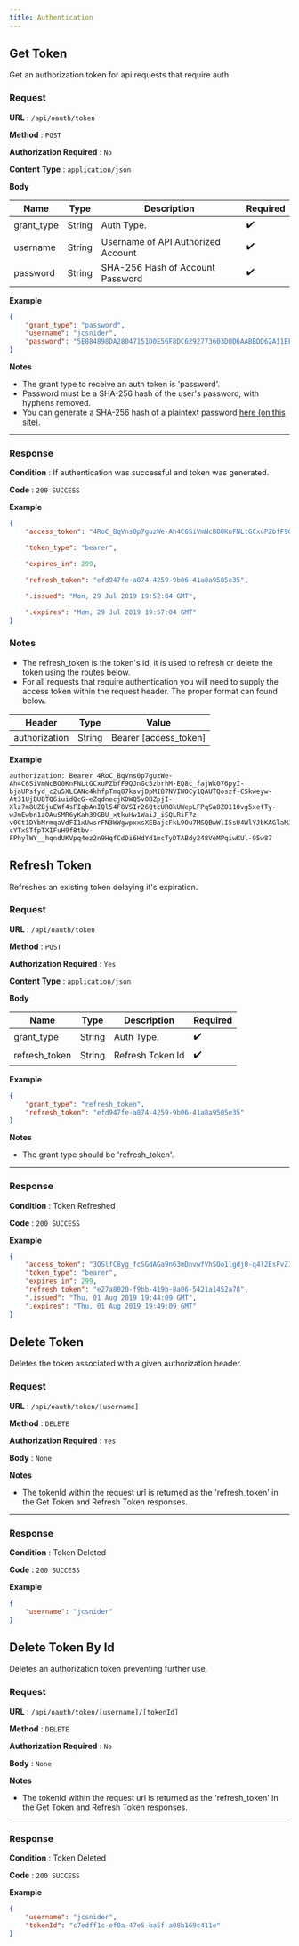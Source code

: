 ```yaml
---
title: Authentication
---
```


## Get Token

Get an authorization token for api requests that require auth.

### Request

**URL** : `/api/oauth/token`

**Method** : `POST`

**Authorization Required** : `No`

**Content Type** : `application/json`

**Body**

| Name       | Type   | Description                        | Required           |
| ---------- | ------ | ---------------------------------- | ------------------ |
| grant_type | String | Auth Type.                         | :heavy_check_mark: |
| username   | String | Username of API Authorized Account | :heavy_check_mark: |
| password   | String | SHA-256 Hash of Account Password   | :heavy_check_mark: |

**Example**

```json
{
	"grant_type": "password",
	"username": "jcsnider",
	"password": "5E884898DA28047151D0E56F8DC6292773603D0D6AABBDD62A11EF721D1542D8"
}
```

**Notes**

- The grant type to receive an auth token is 'password'.
- Password must be a SHA-256 hash of the user's password, with hyphens removed.
- You can generate a SHA-256 hash of a plaintext password [here (on this site)](../../tools/hash-generators.mdx).

---

### Response

**Condition** : If authentication was successful and token was generated.

**Code** : `200 SUCCESS`

**Example**

```json
{
	"access_token": "4RoC_BqVns0p7guzWe-Ah4C6SiVmNcBO0KnFNLtGCxuPZbfF9QJnGc5zbrhM-EQ8c_fajWk076pyI-bjaUPsfyd_c2u5XLCANc4khfpTmq87ksvjDpMI87NVIWOCy1QAUTQoszf-CSkweyw-At31UjBUBTQ6iuidQcG-eZqdnecjKDWQ5vOBZpjI-Xlz7m8UZBjuEWf4sFIqbAnIQl54F8VSIr26QtcUROkUWepLFPqSa8ZO110vg5xefTy-wJmEwbn1zOAuSMR6yKah39GBU_xtkuHw1WaiJ_iSQLRiF7z-v0Ct1DYbMrmqaVdFI1xUwsrFN3WWgwpxxsXEBajcFkL9Ou7MSQBwWlI5sU4WlYJbKAGlaMJU9sohK5I3Q3B34UTub0xNdiyhqzn9E0HIep_RUzzE1YZhGmV3bBoV-cYTxSTfpTXIFuH9f8tbv-FPhylWY__hqndUKVpq4ez2n9HqfCdDi6HdYd1mcTyDTABdy248VeMPqiwKUl-95w87",

	"token_type": "bearer",

	"expires_in": 299,

	"refresh_token": "efd947fe-a874-4259-9b06-41a8a9505e35",

	".issued": "Mon, 29 Jul 2019 19:52:04 GMT",

	".expires": "Mon, 29 Jul 2019 19:57:04 GMT"
}
```

### Notes

- The refresh_token is the token's id, it is used to refresh or delete the token using the routes below.
- For all requests that require authentication you will need to supply the access token within the request header. The proper format can found below.

| Header        | Type   | Value                 |
| ------------- | ------ | --------------------- |
| authorization | String | Bearer [access_token] |

**Example**

```
authorization: Bearer 4RoC_BqVns0p7guzWe-Ah4C6SiVmNcBO0KnFNLtGCxuPZbfF9QJnGc5zbrhM-EQ8c_fajWk076pyI-bjaUPsfyd_c2u5XLCANc4khfpTmq87ksvjDpMI87NVIWOCy1QAUTQoszf-CSkweyw-At31UjBUBTQ6iuidQcG-eZqdnecjKDWQ5vOBZpjI-Xlz7m8UZBjuEWf4sFIqbAnIQl54F8VSIr26QtcUROkUWepLFPqSa8ZO110vg5xefTy-wJmEwbn1zOAuSMR6yKah39GBU_xtkuHw1WaiJ_iSQLRiF7z-v0Ct1DYbMrmqaVdFI1xUwsrFN3WWgwpxxsXEBajcFkL9Ou7MSQBwWlI5sU4WlYJbKAGlaMJU9sohK5I3Q3B34UTub0xNdiyhqzn9E0HIep_RUzzE1YZhGmV3bBoV-cYTxSTfpTXIFuH9f8tbv-FPhylWY__hqndUKVpq4ez2n9HqfCdDi6HdYd1mcTyDTABdy248VeMPqiwKUl-95w87
```

## Refresh Token

Refreshes an existing token delaying it's expiration.

### Request

**URL** : `/api/oauth/token`

**Method** : `POST`

**Authorization Required** : `Yes`

**Content Type** : `application/json`

**Body**

| Name          | Type   | Description      | Required           |
| ------------- | ------ | ---------------- | ------------------ |
| grant_type    | String | Auth Type.       | :heavy_check_mark: |
| refresh_token | String | Refresh Token Id | :heavy_check_mark: |

**Example**

```json
{
	"grant_type": "refresh_token",
	"refresh_token": "efd947fe-a874-4259-9b06-41a8a9505e35"
}
```

**Notes**

- The grant type should be 'refresh_token'.

---

### Response

**Condition** : Token Refreshed

**Code** : `200 SUCCESS`

**Example**

```json
{
	"access_token": "3OSlfC8yg_fcSGdAGa9n63mDnvwfVhSOo1lgdj0-q4l2EsFvZ1nbZYVoqJd27TI4ksZALxJbzpwcvDHJwg8Frmvlvys-VHE0TLSNK-_o7YvgT2TA3BIASI2nQdA6dx_LIuB5LJhQpIWrlypCpEgP_FRtDfGevUEVpskTP7wB0VDw02RsVaNW19qKWMNwdqU07KxvtY-ghWquMVw1UQfR5LQTbt48b-e741CeFSa1zCD7Zt3UCjaG5NYt7YawOnS-qsA0dL3fCNhQbhjVVe2UZ613JledeiZowKmoIMPqxH9wuTbSvMOqx-YRH2GItVIzk5EfV-gnpZvFUlAtpZjmQqsxUlWX0CWpvpT6Vcr4NMnNCB8MhSuOjNBDQBkA5Z7QVxgEuywa3lyYDuWnD6OpystzuyTWnF3ETzgb8DfgmbGu_VxpdpBgufq9yeVE0KPh8XaIEVkICDIzJCArmPWgrgHr_AXnsl-OwBL-VoNgs7j6BlN_jHQ_Wd6A5LoJU_mv",
	"token_type": "bearer",
	"expires_in": 299,
	"refresh_token": "e27a8020-f9bb-419b-8a06-5421a1452a78",
	".issued": "Thu, 01 Aug 2019 19:44:09 GMT",
	".expires": "Thu, 01 Aug 2019 19:49:09 GMT"
}
```

## Delete Token

Deletes the token associated with a given authorization header.

### Request

**URL** : `/api/oauth/token/[username]`

**Method** : `DELETE`

**Authorization Required** : `Yes`

**Body** : `None`

**Notes**

- The tokenId within the request url is returned as the 'refresh_token' in the Get Token and Refresh Token responses.

---

### Response

**Condition** : Token Deleted

**Code** : `200 SUCCESS`

**Example**

```json
{
	"username": "jcsnider"
}
```

## Delete Token By Id

Deletes an authorization token preventing further use.

### Request

**URL** : `/api/oauth/token/[username]/[tokenId]`

**Method** : `DELETE`

**Authorization Required** : `No`

**Body** : `None`

**Notes**

- The tokenId within the request url is returned as the 'refresh_token' in the Get Token and Refresh Token responses.

---

### Response

**Condition** : Token Deleted

**Code** : `200 SUCCESS`

**Example**

```json
{
	"username": "jcsnider",
	"tokenId": "c7edff1c-ef0a-47e5-ba5f-a08b169c411e"
}
```
